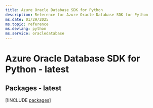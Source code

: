 ```yaml
---
title: Azure Oracle Database SDK for Python
description: Reference for Azure Oracle Database SDK for Python
ms.date: 01/29/2025
ms.topic: reference
ms.devlang: python
ms.service: oracledatabase
---
```

# Azure Oracle Database SDK for Python - latest
## Packages - latest
[!INCLUDE [packages](oracle-database-index.md)]